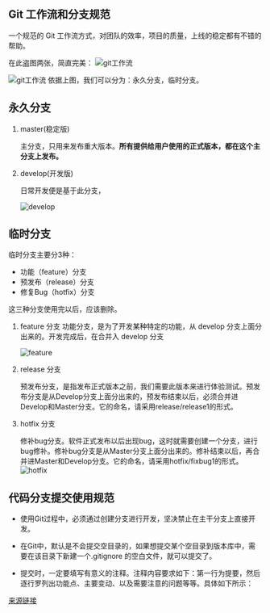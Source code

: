## Git 工作流和分支规范
一个规范的 Git 工作流方式，对团队的效率，项目的质量，上线的稳定都有不错的帮助。

在此盗图两张，简直完美：
![git工作流](git.jpg)

![git工作流](gitflow.jpeg)
依据上图，我们可以分为：永久分支，临时分支。
## 永久分支
  1. master(稳定版)
        
        主分支，只用来发布重大版本。**所有提供给用户使用的正式版本，都在这个主分支上发布。**

  1. develop(开发版)
   
        日常开发便是基于此分支，

        ![develop](develop.jpg)

## 临时分支

临时分支主要分3种：
- 功能（feature）分支
- 预发布（release）分支
- 修复Bug（hotfix）分支

这三种分支使用完以后，应该删除。

1. feature 分支
   功能分支，是为了开发某种特定的功能，从 develop 分支上面分出来的。开发完成后，在合并入 develop 分支

    ![feature](git-feature.jpg)

2. release 分支
   
   预发布分支，是指发布正式版本之前，我们需要此版本来进行体验测试。预发布分支是从Develop分支上面分出来的，预发布结束以后，必须合并进Develop和Master分支。它的命名，请采用release/release1的形式。


3. hotfix 分支
   
    修补bug分支。软件正式发布以后出现bug，这时就需要创建一个分支，进行bug修补。修补bug分支是从Master分支上面分出来的。修补结束以后，再合并进Master和Develop分支。它的命名，请采用hotfix/fixbug1的形式。
    ![hotfix](hotfix.jpg)

## 代码分支提交使用规范

- 使用Git过程中，必须通过创建分支进行开发，坚决禁止在主干分支上直接开发。

- 在Git中，默认是不会提交空目录的，如果想提交某个空目录到版本库中，需要在该目录下新建一个.gitignore 的空白文件，就可以提交了。

- 提交时，一定要填写有意义的注释。注释内容要求如下：第一行为提要，然后逐行罗列出功能点、主要变动、以及需要注意的问题等等。具体如下所示：

[来源链接](https://www.imooc.com/article/285446)



